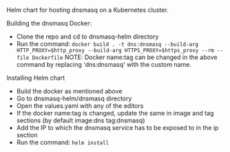 Helm chart for hosting dnsmasq on a Kubernetes cluster. 

Building the dnsmasq Docker:
- Clone the repo and cd to dnsmasq-helm directory
- Run the command:
     ``` docker build . -t dns:dnsmasq --build-arg HTTP_PROXY=$http_proxy --build-arg HTTPS_PROXY=$https_proxy --rm --file Dockerfile ```
NOTE: Docker name:tag can be changed in the above command by replacing 'dns:dnsmasq' with the custom name.

Installing Helm chart
- Build the docker as mentioned above
- Go to dnsmasq-helm/dnsmasq directory
- Open the values.yaml with any of the editors
- If the docker name:tag is changed, update the same in image and tag sections (by default image:dns tag:dnsmasq)
- Add the IP to which the dnsmasq service has to be exposed to in the ip section
- Run the command:
     ``` helm install ```

